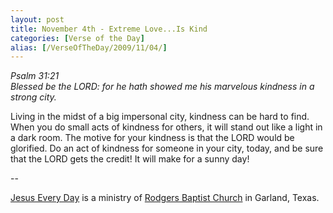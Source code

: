 ```yaml
---
layout: post
title: November 4th - Extreme Love...Is Kind
categories: [Verse of the Day]
alias: [/VerseOfTheDay/2009/11/04/]
---
```


_Psalm 31:21  
Blessed be the LORD: for he hath showed me his marvelous kindness in
a strong city._

Living in the midst of a big impersonal city, kindness can be hard
to find. When you do small acts of kindness for others, it will stand
out like a light in a dark room. The motive for your kindness is that
the LORD would be glorified. Do an act of kindness for someone in
your city, today, and be sure that the LORD gets the credit! It will
make for a sunny day!

 --

<a href=http://jesuseveryday.net>Jesus Every Day</a> is a ministry of <a href=http://rodgersbaptist.net>Rodgers Baptist Church</a> in Garland, Texas.
